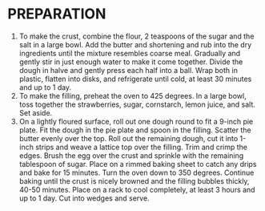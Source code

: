 # PREPARATION
1. To make the crust, combine the flour, 2 teaspoons of the sugar and the salt in a large bowl. Add the butter and shortening and rub into the dry ingredients until the mixture resembles coarse meal. Gradually and gently stir in just enough water to make it come together. Divide the dough in halve and gently press each half into a ball. Wrap both in plastic, flatten into disks, and refrigerate until cold, at least 30 minutes and up to 1 day.
2. To make the filling, preheat the oven to 425 degrees. In a large bowl, toss together the strawberries, sugar, cornstarch, lemon juice, and salt. Set aside.
3. On a lightly floured surface, roll out one dough round to fit a 9-inch pie plate. Fit the dough in the pie plate and spoon in the filling. Scatter the butter evenly over the top. Roll out the remaining dough, cut it into 1-inch strips and weave a lattice top over the filling. Trim and crimp the edges. Brush the egg over the crust and sprinkle with the remaining tablespoon of sugar. Place on a rimmed baking sheet to catch any drips and bake for 15 minutes. Turn the oven down to 350 degrees. Continue baking until the crust is nicely browned and the filling bubbles thickly, 40-50 minutes. Place on a rack to cool completely, at least 3 hours and up to 1 day. Cut into wedges and serve.
